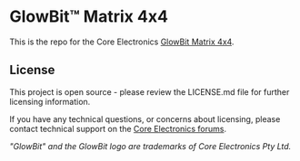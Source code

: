 # GlowBit™ Matrix 4x4

This is the repo for the Core Electronics [GlowBit Matrix 4x4](https://core-electronics.com.au/catalog/product/view/sku/ce08031).

## License
This project is open source - please review the LICENSE.md file for further licensing information.

If you have any technical questions, or concerns about licensing, please contact technical support on the [Core Electronics forums](https://forum.core-electronics.com.au/).

*\"GlowBit\" and the GlowBit logo are trademarks of Core Electronics Pty Ltd.*
